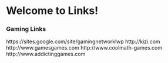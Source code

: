 <html>
  <head>
    <h1>Welcome to Links!</h1>
  </head>
  <body>
    <h3>Gaming Links</h3>
    https://sites.google.com/site/gamingnetworklwp
    http://kizi.com
    http://www.gamesgames.com
    http://www.coolmath-games.com
    http://www.addictinggames.com
